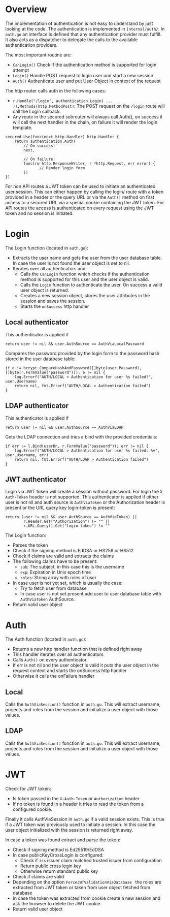 # Overview

The implementation of authentication is not easy to understand by just looking
at the code. The authentication is implemented in `internal/auth/`. In `auth.go`
an interface is defined that any authentication provider must fulfill. It also
acts as a dispatcher to delegate the calls to the available authentication
providers.

The most important routine are:
* `CanLogin()` Check if the authentication method is supported for login attempt
* `Login()` Handle POST request to login user and start a new session
* `Auth()`  Authenticate user and put User Object in context of the request

The http router calls auth in the following cases:
* `r.Handle("/login", authentication.Login( ... )).Methods(http.MethodPost)`:
  The POST request on the `/login` route will call the Login callback.
* Any route in the secured subrouter will always call Auth(), on success it will
  call the next handler in the chain, on failure it will render the login
  template.
```
secured.Use(func(next http.Handler) http.Handler {
	return authentication.Auth(
		// On success;
		next,

		// On failure:
		func(rw http.ResponseWriter, r *http.Request, err error) {
               // Render login form
		})
})
```

For non API routes a JWT token can be used to initiate an authenticated user
session. This can either happen by calling the login/ route with a token
provided in a header or the query URL or via the `Auth()` method on first access
to a secured URL via a special cookie containing the JWT token.
For API routes the access is authenticated on every request using the JWT token
and no session is initiated.

# Login

The Login function (located in `auth.go`):
* Extracts the user name and gets the user from the user database table. In case the
  user is not found the user object is set to nil.
* Iterates over all authenticators and:
  - Calls the `CanLogin` function which checks if the authentication method is
    supported for this user and the user object is valid.
  - Calls the `Login` function to authenticate the user. On success a valid user
    object is returned.
  - Creates a new session object, stores the user attributes in the session and
    saves the session.
  - Starts the `onSuccess` http handler

## Local authenticator

This authenticator is applied if 
```
return user != nil && user.AuthSource == AuthViaLocalPassword
```

Compares the password provided by the login form to the password hash stored in
the user database table:
```
if e := bcrypt.CompareHashAndPassword([]byte(user.Password), []byte(r.FormValue("password"))); e != nil {
	log.Errorf("AUTH/LOCAL > Authentication for user %s failed!", user.Username)
	return nil, fmt.Errorf("AUTH/LOCAL > Authentication failed")
}
```

## LDAP authenticator

This authenticator is applied if 
```
return user != nil && user.AuthSource == AuthViaLDAP
```

Gets the LDAP connection and tries a bind with the provided credentials:
```
if err := l.Bind(userDn, r.FormValue("password")); err != nil {
	log.Errorf("AUTH/LOCAL > Authentication for user %s failed: %v", user.Username, err)
	return nil, fmt.Errorf("AUTH/LDAP > Authentication failed")
}
```

## JWT authenticator

Login via JWT token will create a session without password.
For login the `X-Auth-Token` header is not supported.
This authenticator is applied if either user is not nil and auth source is
`AuthViaToken` or the Authorization header is present or the URL query key
login-token is present:
```
return (user != nil && user.AuthSource == AuthViaToken) ||
        r.Header.Get("Authorization") != "" ||
        r.URL.Query().Get("login-token") != ""
```

The Login function:
* Parses the token
* Check if the signing method is EdDSA or HS256 or HS512
* Check if claims are valid and extracts the claims
* The following claims have to be present:
   - `sub`: The subject, in this case this is the username
   - `exp`: Expiration in Unix epoch time
   - `roles`: String array with roles of user
* In case user is not yet set, which is usually the case:
   - Try to fetch user from database
   - In case user is not yet present add user to user database table with `AuthViaToken` AuthSource.
* Return valid user object

# Auth

The Auth function (located in `auth.go`):
* Returns a new http handler function that is defined right away
* This handler iterates over all authenticators
* Calls `Auth()` on every authenticator
* If err is not nil and the user object is valid it puts the user object in the
  request context and starts the onSuccess http handler
* Otherwise it calls the onFailure handler

## Local

Calls the `AuthViaSession()` function in `auth.go`. This will extract username,
projects and roles from the session and initialize a user object with those
values.

## LDAP

Calls the `AuthViaSession()` function in `auth.go`. This will extract username,
projects and roles from the session and initialize a user object with those
values.

# JWT

Check for JWT token:
* Is token passed in the `X-Auth-Token` or `Authorization` header
* If no token is found in a header it tries to read the token from a configured
cookie.

Finally it calls AuthViaSession in `auth.go` if a valid session exists. This is
true if a JWT token was previously used to initiate a session. In this case the
user object initialized with the session is returned right away.

In case a token was found extract and parse the token:
* Check if signing method is Ed25519/EdDSA 
* In case publicKeyCrossLogin is configured:
   - Check if `iss` issuer claim matched trusted issuer from configuration
   - Return public cross login key
   - Otherwise return standard public key
* Check if claims are valid
* Depending on the option `ForceJWTValidationViaDatabase ` the roles are
  extracted from JWT token or taken from user object fetched from database
* In case the token was extracted from cookie create a new session and ask the
  browser to delete the JWT cookie
* Return valid user object

